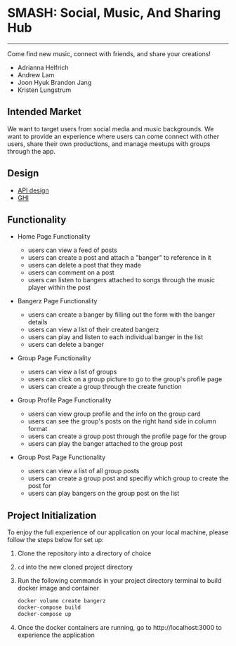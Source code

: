 # SMASH: Social, Music, And Sharing Hub

---

Come find new music, connect with friends, and share your creations!

- Adrianna Helfrich
- Andrew Lam
- Joon Hyuk Brandon Jang
- Kristen Lungstrum

## Intended Market

We want to target users from social media and music backgrounds. We want to provide an experience where users can come connect with
other users, share their own productions, and manage meetups with groups through the app.

## Design

- [API design](docs/apis.md)
- [GHI](docs/ghi.md)

## Functionality

- Home Page Functionality
    - users can view a feed of posts
    - users can create a post and attach a "banger" to reference in it
    - users can delete a post that they made
    - users can comment on a post
    - users can listen to bangers attached to songs through the music player within the post

- Bangerz Page Functionality
    - users can create a banger by filling out the form with the banger details
    - users can view a list of their created bangerz
    - users can play and listen to each individual banger in the list
    - users can delete a banger

- Group Page Functionality
    - users can view a list of groups
    - users can click on a group picture to go to the group's profile page
    - users can create a group through the create function

- Group Profile Page Functionality
    - users can view group profile and the info on the group card
    - users can see the group's posts on the right hand side in column format
    - users can create a group post through the profile page for the group
    - users can play the banger attached to the group post

- Group Post Page Functionality
    - users can view a list of all group posts
    - users can create a group post and specifiy which group to create the post for
    - users can play bangers on the group post on the list

## Project Initialization

To enjoy the full experience of our application on your local machine, please follow the steps below for set up:

1. Clone the repository into a directory of choice
2. `cd` into the new cloned project directory
3. Run the following commands in your project directory terminal to build docker image and container

    ```sh
    docker volume create bangerz
    docker-compose build
    docker-compose up
    ```

4. Once the docker containers are running, go to http://localhost:3000 to experience the application
